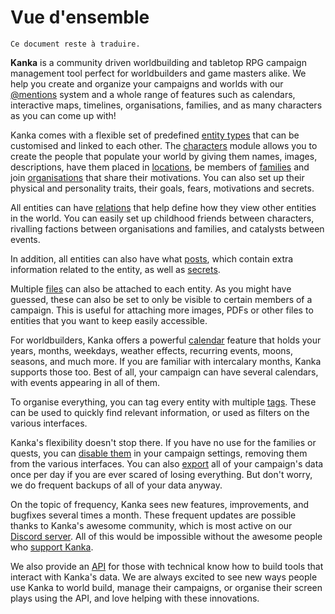 # Vue d'ensemble


```{admonition} A faire
Ce document reste à traduire.
```

**Kanka** is a community driven worldbuilding and tabletop RPG campaign management tool perfect for worldbuilders and game masters alike. We help you create and organize your campaigns and worlds with our [@mentions](/features/mentions) system and a whole range of features such as calendars, interactive maps, timelines, organisations, families, and as many characters as you can come up with!

Kanka comes with a flexible set of predefined [entity types](/entities/overview) that can be customised and linked to each other. The [characters](/entities/characters) module allows you to create the people that populate your world by giving them names, images, descriptions, have them placed in [locations](/entities/locations), be members of [families](/entities/families) and join [organisations](/entities/organisations) that share their motivations. You can also set up their physical and personality traits, their goals, fears, motivations and secrets.

All entities can have [relations](/features/relations) that help define how they view other entities in the world. You can easily set up childhood friends between characters, rivalling factions between organisations and families, and catalysts between events.

In addition, all entities can also have what [posts](/features/posts), which contain extra information related to the entity, as well as [secrets](/guide/secrets).

Multiple [files](/features/assets#files) can also be attached to each entity. As you might have guessed, these can also be set to only be visible to certain members of a campaign. This is useful for attaching more images, PDFs or other files to entities that you want to keep easily accessible.

For worldbuilders, Kanka offers a powerful [calendar](/entities/calendars) feature that holds your years, months, weekdays, weather effects, recurring events, moons, seasons, and much more. If you are familiar with intercalary months, Kanka supports those too. Best of all, your campaign can have several calendars, with events appearing in all of them.

To organise everything, you can tag every entity with multiple [tags](/entities/tags). These can be used to quickly find relevant information, or used as filters on the various interfaces.

Kanka's flexibility doesn't stop there. If you have no use for the families or quests, you can [disable them](/features/campaigns/modules) in your campaign settings, removing them from the various interfaces. You can also [export](/features/campaigns/export) all of your campaign's data once per day if you are ever scared of losing everything. But don't worry, we do frequent backups of all of your data anyway.

On the topic of frequency, Kanka sees new features, improvements, and bugfixes several times a month. These frequent updates are possible thanks to Kanka's awesome community, which is most active on our [Discord server](https://kanka.io/go/discord). All of this would be impossible without the awesome people who [support Kanka](https://kanka.io/en-US/hall-of-fame).

We also provide an [API](https://kanka.io/en-US/api-docs) for those with technical know how to build tools that interact with Kanka's data. We are always excited to see new ways people use Kanka to world build, manage their campaigns, or organise their screen plays using the API, and love helping with these innovations.